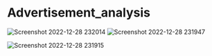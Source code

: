 # Advertisement_analysis
![Screenshot 2022-12-28 232014](https://user-images.githubusercontent.com/72175654/209852584-19055060-8879-490d-a329-d06988b3fcd3.png)
![Screenshot 2022-12-28 231947](https://user-images.githubusercontent.com/72175654/209852583-ff5f7acc-c13f-4a01-9ecc-174cc4a3cf5f.png)

![Screenshot 2022-12-28 231915](https://user-images.githubusercontent.com/72175654/209852580-d73140e8-5a39-4da8-bc5d-48f1c6974af2.png)
